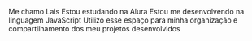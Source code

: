 Me chamo Lais
Estou estudando na Alura
Estou me desenvolvendo na linguagem JavaScript
Utilizo esse espaço para minha organização e compartilhamento dos meu projetos desenvolvidos
